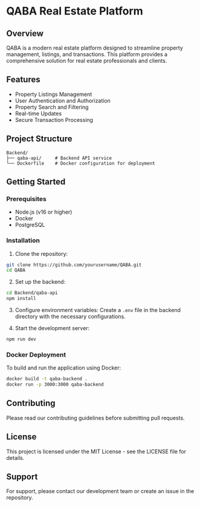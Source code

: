# QABA Real Estate Platform

## Overview
QABA is a modern real estate platform designed to streamline property management, listings, and transactions. This platform provides a comprehensive solution for real estate professionals and clients.

## Features
- Property Listings Management
- User Authentication and Authorization
- Property Search and Filtering
- Real-time Updates
- Secure Transaction Processing

## Project Structure
```
Backend/
├── qaba-api/     # Backend API service
└── Dockerfile    # Docker configuration for deployment
```

## Getting Started

### Prerequisites
- Node.js (v16 or higher)
- Docker
- PostgreSQL

### Installation

1. Clone the repository:
```bash
git clone https://github.com/yourusername/QABA.git
cd QABA
```

2. Set up the backend:
```bash
cd Backend/qaba-api
npm install
```

3. Configure environment variables:
Create a `.env` file in the backend directory with the necessary configurations.

4. Start the development server:
```bash
npm run dev
```

### Docker Deployment
To build and run the application using Docker:

```bash
docker build -t qaba-backend .
docker run -p 3000:3000 qaba-backend
```

## Contributing
Please read our contributing guidelines before submitting pull requests.

## License
This project is licensed under the MIT License - see the LICENSE file for details.

## Support
For support, please contact our development team or create an issue in the repository.